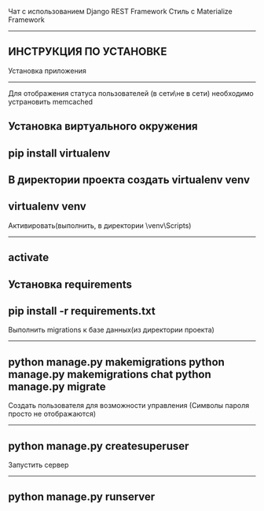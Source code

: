 
Чат с использованием Django REST Framework
Стиль с Materialize Framework

-----------------------------
ИНСТРУКЦИЯ ПО УСТАНОВКЕ
-----------------------------



Установка приложения
______________________________________________________________________________________

Для отображения статуса пользователей (в сети\не в сети) необходимо устрановить memcached 



Установка виртуального окружения
--------------
pip install virtualenv
--------------


В директории проекта создать virtualenv venv
--------------------
virtualenv venv
-------------------


Активировать(выполнить, в директории \venv\Scripts\)

----------------------------
activate
-------------------------


Установка requirements
---------------------------
pip install -r requirements.txt
---------------------------

Выполнить migrations к базе данных(из директории проекта)

--------------------------------
python manage.py makemigrations
python manage.py makemigrations chat
python manage.py migrate
------------------------------

Создать пользователя для возможности управления
(Символы пароля просто не отображаются)

---------------------
python manage.py createsuperuser
---------------------


Запустить сервер

---------------------
python manage.py runserver
---------------------
